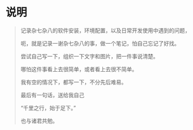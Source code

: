 # 说明

> 记录杂七杂八的软件安装，环境配置，以及日常开发使用中遇到的问题，
>
> 呃，就是记录一谢杂七杂八的事，做一个笔记，怕自己忘记了好找。
>
> 尝试自己写一下，组织一下文字和图片，把一件事说清楚。
>
> 哪怕这件事看上去很简单，或者看上去很不简单。
>
> 我有空的情况下，都写一下，不分先后难易。
>
> 最后有一句话，送给我自己
>
> “千里之行，始于足下。”
>
> 也与诸君共勉。
